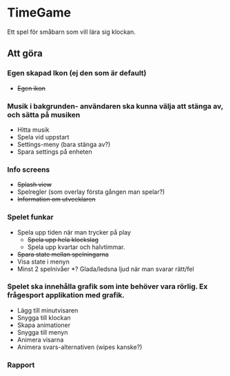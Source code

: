 # TimeGame

Ett spel för småbarn som vill lära sig klockan.

## Att göra

### Egen skapad Ikon (ej den som är default)
* ~~Egen ikon~~

### Musik i bakgrunden- användaren ska kunna välja att stänga av, och sätta på musiken
* Hitta musik
* Spela vid uppstart
* Settings-meny (bara stänga av?)
* Spara settings på enheten

### Info screens
* ~~Splash view~~
* Spelregler (som overlay första gången man spelar?)
* ~~Information om utvecklaren~~

### Spelet funkar
* Spela upp tiden när man trycker på play
    * ~~Spela upp hela klockslag~~
    * Spela upp kvartar och halvtimmar.
* ~~Spara state mellan spelningarna~~
* Visa state i menyn
* Minst 2 spelnivåer
*? Glada/ledsna ljud när man svarar rätt/fel

### Spelet ska innehålla grafik som inte behöver vara rörlig. Ex frågesport applikation med grafik. 
* Lägg till minutvisaren
* Snygga till klockan
* Skapa animationer
* Snygga till menyn
* Animera visarna
* Animera svars-alternativen (wipes kanske?)

### Rapport